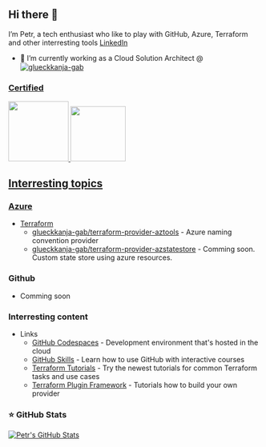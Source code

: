 ## Hi there 👋

I’m Petr, a tech enthusiast who like to play with GitHub, Azure, Terraform and other interresting tools [LinkedIn](https://www.linkedin.com/in/petr-stupka)

- 🔭 I’m currently working as a Cloud Solution Architect @ <a href="https://www.glueckkanja-gab.com/en" target="_blank"><img align="center" src="https://res.cloudinary.com/c4a8/image/upload/c_limit,f_auto,q_auto,dpr_auto,w_150/logos/gkgab-Logo-vektor.svg" alt="glueckkanja-gab" />

### Certified

<p>
	<img src="https://images.credly.com/images/34880f37-8ec8-4542-a78a-73ba6647208e/image.png" width="120" />
	<img src="https://images.credly.com/images/99289602-861e-4929-8277-773e63a2fa6f/image.png" width="110" />
</p>

## Interresting topics

### Azure

* Terraform
	- [glueckkanja-gab/terraform-provider-aztools](https://github.com/glueckkanja-gab/terraform-provider-aztools) - Azure naming convention provider
	- [glueckkanja-gab/terraform-provider-azstatestore](https://github.com/glueckkanja-gab/terraform-provider-aztools) - Comming soon. Custom state store using azure resources.
	
### Github

* Comming soon

### Interresting content

* Links
	- [GitHub Codespaces](https://github.com/codespaces) - Development environment that's hosted in the cloud		
	- [GitHub Skills](https://skills.github.com) - Learn how to use GitHub with interactive courses
	- [Terraform Tutorials](https://developer.hashicorp.com/terraform/tutorials) - Try the newest tutorials for common Terraform tasks and use cases
	- [Terraform Plugin Framework](https://developer.hashicorp.com/terraform/tutorials/providers-plugin-framework?product_intent=terraform) - Tutorials how to build your own provider
		
### ⭐ GitHub Stats

[![Petr's GitHub Stats](https://github-readme-stats.vercel.app/api?username=petr-stupka&show_icons=true)](https://github.com/petr-stupka)
<!--
**petr-stupka/petr-stupka** is a ✨ _special_ ✨ repository because its `README.md` (this file) appears on your GitHub profile.

Here are some ideas to get you started:

- 🔭 I’m currently working on ...
- 🌱 I’m currently learning ...
- 👯 I’m looking to collaborate on ...
- 🤔 I’m looking for help with ...
- 💬 Ask me about ...
- 📫 How to reach me: ...
- 😄 Pronouns: ...
- ⚡ Fun fact: ...
-->
